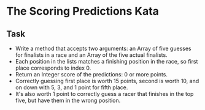 # The Scoring Predictions Kata

## Task

* Write a method that accepts two arguments: an Array of five guesses for
  finalists in a race and an Array of the five actual finalists.
* Each position in the lists matches a finishing position in the race, so first
  place corresponds to index 0.
* Return an Integer score of the predictions: 0 or more points.
* Correctly guessing first place is worth 15 points, second is worth 10, and on
  down with 5, 3, and 1 point for fifth place.
* It's also worth 1 point to correctly guess a racer that finishes in the top
  five, but have them in the wrong position.
